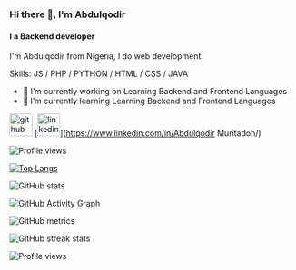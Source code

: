 ### Hi there 👋, I'm Abdulqodir
#### I a Backend developer
I'm Abdulqodir from Nigeria, I do web development.

Skills:  JS / PHP / PYTHON / HTML / CSS / JAVA

- 🔭 I’m currently working on Learning Backend and Frontend Languages 
- 🌱 I’m currently learning Learning Backend and Frontend Languages 


[<img src='https://cdn.jsdelivr.net/npm/simple-icons@3.0.1/icons/github.svg' alt='github' height='40'>](https://github.com/qoudri4re)  [<img src='https://cdn.jsdelivr.net/npm/simple-icons@3.0.1/icons/linkedin.svg' alt='linkedin' height='40'>](https://www.linkedin.com/in/Abdulqodir Muritadoh/)

![Profile views](https://gpvc.arturio.dev/qoudri4re)

[![Top Langs](https://github-readme-stats.vercel.app/api/top-langs/?username=qoudri4re)](https://github.com/anuraghazra/github-readme-stats)

![GitHub stats](https://github-readme-stats.vercel.app/api?username=qoudri4re&show_icons=true)  

![GitHub Activity Graph](https://activity-graph.herokuapp.com/graph?username=qoudri4re)  

![GitHub metrics](https://metrics.lecoq.io/qoudri4re)  

![GitHub streak stats](https://github-readme-streak-stats.herokuapp.com/?user=qoudri4re)  

![Profile views](https://gpvc.arturio.dev/qoudri4re)  
